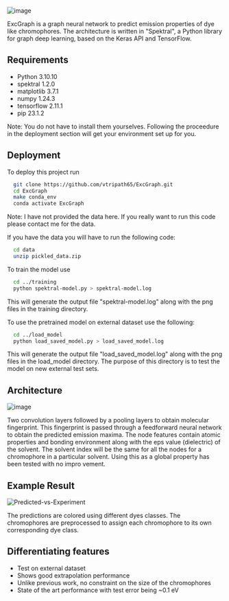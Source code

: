 ![image](https://github.com/user-attachments/assets/b3301c0f-e3ac-4802-9338-7d9a476829ae)


ExcGraph is a graph neural network to predict emission properties of dye like chromophores.
The architecture is written in "Spektral", a Python library for graph deep learning, based on the Keras API and TensorFlow.
## Requirements

- Python 3.10.10
- spektral 1.2.0
- matplotlib 3.7.1
- numpy 1.24.3
- tensorflow 2.11.1
- pip 23.1.2

Note: You do not have to install them yourselves. Following the proceedure in the deployment section will get your environment set up for you.

## Deployment

To deploy this project run

```bash
  git clone https://github.com/vtripath65/ExcGraph.git
  cd ExcGraph
  make conda_env
  conda activate ExcGraph
```
Note: I have not provided the data here. If you really want to run this code please contact me for the data.

If you have the data you will have to run the following code:

```bash
  cd data
  unzip pickled_data.zip
```

To train the model use
```bash
  cd ../training
  python spektral-model.py > spektral-model.log
```
This will generate the output file "spektral-model.log" along with the png files in the training directory.

To use the pretrained model on external dataset use the following:
```bash
  cd ../load_model
  python load_saved_model.py > load_saved_model.log
```
This will generate the output file "load_saved_model.log" along with the png files in the load_model directory. The purpose of this directory is to test the model on new external test sets.
## Architecture
![image](https://github.com/user-attachments/assets/130cc4e8-3882-4f6d-8a64-508bd5207141)


Two convolution layers followed by a pooling layers to obtain molecular fingerprint. This fingerprint is passed through a feedforward neural network to obtain the predicted emission maxima. The node features contain atomic properties and bonding environment along with the eps value (dielectric) of the solvent. The solvent index will be the same for all the nodes for a chromophore in a particular solvent. Using this as a global property has been tested with no impro
vement.
## Example Result
![Predicted-vs-Experiment](https://media.github.iu.edu/user/24867/files/d49b4130-a5a7-44b6-a6ef-99aa26ca131a)

The predictions are colored using different dyes classes. The chromophores are preprocessed to assign each chromophore to its own corresponding dye class.
## Differentiating features

- Test on external dataset
- Shows good extrapolation performance
- Unlike previous work, no constraint on the size of the chromophores
- State of the art performance with test error being ~0.1 eV

